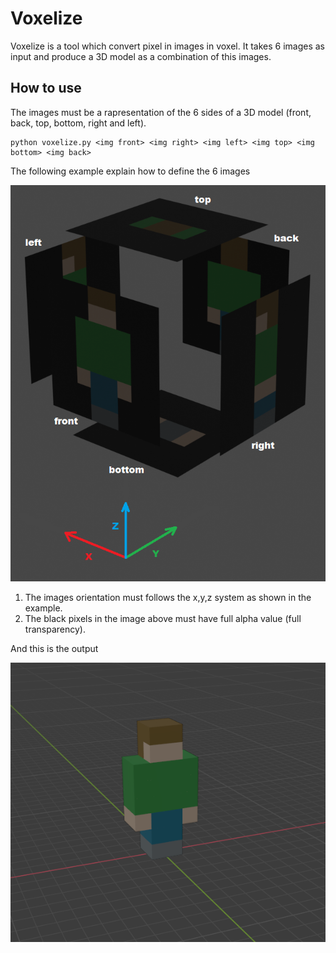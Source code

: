 # Voxelize

Voxelize is a tool which convert pixel in images in voxel. It takes 6 images as input and produce a 3D model as a combination of this images.

## How to use

The images must be a rapresentation of the 6 sides of a 3D model (front, back, top, bottom, right and left).

```
python voxelize.py <img front> <img right> <img left> <img top> <img bottom> <img back>
```

The following example explain how to define the 6 images

![Image example](https://github.com/MarcoCiaramella/Voxelize/blob/master/tutorial/usage_images.png)

1. The images orientation must follows the x,y,z system as shown in the example.
1. The black pixels in the image above must have full alpha value (full transparency).

And this is the output

![Image output](https://github.com/MarcoCiaramella/Voxelize/blob/master/tutorial/result.png)
